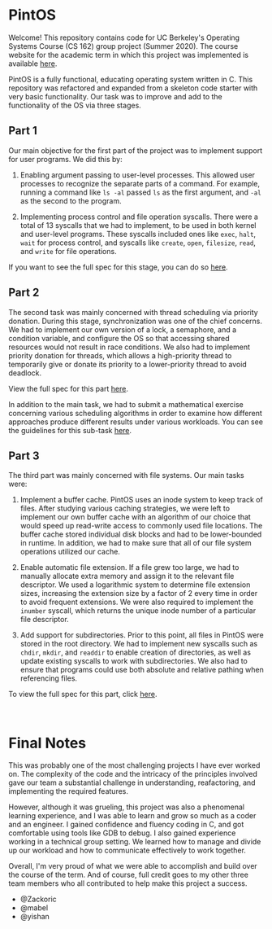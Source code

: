 # PintOS

Welcome! This repository contains code for UC Berkeley's Operating Systems Course (CS 162) group project (Summer 2020). The course website for the academic term in which this project was implemented is available [here](https://inst.eecs.berkeley.edu/~cs162/su20/info/).
  
PintOS is a fully functional, educating operating system written in C. This repository was refactored and expanded from a skeleton code starter with very basic functionality. Our task was to improve and add to the functionality of the OS via three stages.

## Part 1
Our main objective for the first part of the project was to implement support for user programs. We did this by:
1.  Enabling argument passing to user-level processes. This allowed user processes to recognize the separate parts of a command. For example, running a command like ```ls -al``` passed ```ls``` as the first argument, and ```-al``` as the second to the program. 

2.  Implementing process control and file operation syscalls. There were a total of 13 syscalls that we had to implement, to be used in both kernel and user-level programs. These syscalls included ones like ```exec```, ```halt```, ```wait``` for process control, and syscalls like ```create```, ```open```, ```filesize```, ```read```, and ```write``` for file operations.

If you want to see the full spec for this stage, you can do so [here](https://github.com/minkikim98/group1/blob/master/specs/proj1-userprog.pdf).

## Part 2
The second task was mainly concerned with thread scheduling via priority donation. During this stage, synchronization was one of the chief concerns. We had to implement our own version of a lock, a semaphore, and a condition variable, and configure the OS so that accessing shared resources would not result in race conditions. We also had to implement priority donation for threads, which allows a high-priority thread to temporarily give or donate its priority to a lower-priority thread to avoid deadlock. 

View the full spec for this part [here](https://github.com/minkikim98/group1/blob/master/specs/proj2-scheduling.pdf).

In addition to the main task, we had to submit a mathematical exercise concerning various scheduling algorithms in order to examine how different approaches produce different results under various workloads. You can see the guidelines for this sub-task [here](https://github.com/minkikim98/group1/blob/master/specs/proj2-schedlab.pdf).

## Part 3
The third part was mainly concerned with file systems. Our main tasks were:
1. Implement a buffer cache. PintOS uses an inode system to keep track of files. After studying various caching strategies, we were left to implement our own buffer cache with an algorithm of our choice that would speed up read-write access to commonly used file locations. The buffer cache stored individual disk blocks and had to be lower-bounded in runtime. In addition, we had to make sure that all of our file system operations utilized our cache.

2. Enable automatic file extension. If a file grew too large, we had to manually allocate extra memory and assign it to the relevant file descriptor. We used a logarithmic system to determine file extension sizes, increasing the extension size by a factor of 2 every time in order to avoid frequent extensions. We were also required to implement the ```inumber``` syscall, which returns the unique inode number of a particular file descriptor.

3. Add support for subdirectories. Prior to this point, all files in PintOS were stored in the root directory. We had to implement new syscalls such as ```chdir```, ```mkdir```, and ```readdir``` to enable creation of directories, as well as update existing syscalls to work with subdirectories. We also had to ensure that programs could use both absolute and relative pathing when referencing files. 

To view the full spec for this part, click [here](https://github.com/minkikim98/group1/blob/master/specs/proj3-filesys.pdf).  
  
&nbsp;  
  
# Final Notes
This was probably one of the most challenging projects I have ever worked on. The complexity of the code and the intricacy of the principles involved gave our team a substantial challenge in understanding, reafactoring, and implementing the required features.  
  
However, although it was grueling, this project was also a phenomenal learning experience, and I was able to learn and grow so much as a coder and an engineer. I gained confidence and fluency coding in C, and got comfortable using tools like GDB to debug. I also gained experience working in a technical group setting. We learned how to manage and divide up our workload and how to communicate effectively to work together.  

Overall, I'm very proud of what we were able to accomplish and build over the course of the term. And of course, full credit goes to my other three team members who all contributed to help make this project a success. 
- @Zackoric
- @mabel
- @yishan